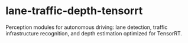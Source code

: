 # lane-traffic-depth-tensorrt
Perception modules for autonomous driving: lane detection, traffic infrastructure recognition, and depth estimation optimized for TensorRT.
